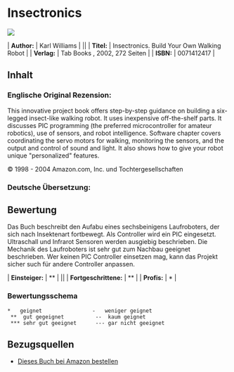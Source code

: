 # Insectronics

![][1]



| **Author:** | Karl Williams                              |
||
| **Titel:**  | Insectronics. Build Your Own Walking Robot |
| **Verlag:** | Tab Books , 2002, 272 Seiten               |
| **ISBN:**   | 0071412417                                 |



## Inhalt

### Englische Original Rezension:

This innovative project book offers step-by-step guidance on building a six-legged insect-like walking robot. It uses inexpensive off-the-shelf parts. It discusses PIC programming (the preferred microcontroller for amateur robotics), use of sensors, and robot intelligence. Software chapter covers coordinating the servo motors for walking, monitoring the sensors, and the output and control of sound and light. It also shows how to give your robot unique "personalized" features. 

© 1998 - 2004 Amazon.com, Inc. und Tochtergesellschaften 



### Deutsche Übersetzung:

## Bewertung

Das Buch beschreibt den Aufabu eines sechsbeinigens Laufroboters, der sich nach Insektenart fortbewegt. Als Controller wird ein PIC eingesetzt. Ultraschall und Infrarot Sensoren werden ausgiebig beschrieben. Die Mechanik des Laufroboters ist sehr gut zum Nachbau geeignet beschrieben. Wer keinen PIC Controller einsetzen mag, kann das Projekt sicher such für andere Controller anpassen. 



| **Einsteiger:**       | ** |
||
| **Fortgeschrittene:** | ** |
| **Profis:**           | *  |



### Bewertungsschema

    *   geignet                -   weniger geignet
     **  gut gegeignet          --  kaum geignet
     *** sehr gut geeignet      --- gar nicht geeignet
    



## Bezugsquellen

*   [Dieses Buch bei Amazon bestellen][2]

 [1]: http://www.asurowiki.de/pmwiki/uploads/Main/insectronics.jpg
 [2]: http://www.amazon.de/exec/obidos/redirect?link_code=as2&path=ASIN/0071412417&tag=asurowiki-21&camp=1638&creative=6742